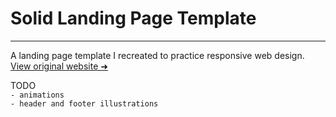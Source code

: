 # Solid Landing Page Template 
---
A landing page template I recreated to practice responsive web design.<br>
[View original website ➜](https://preview.cruip.com/solid/)

TODO <br>
``- animations`` <br>
``- header and footer illustrations``
